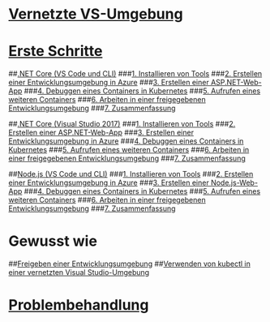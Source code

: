 # [Vernetzte VS-Umgebung](visual-studio-connected-environment.md)

# [Erste Schritte](get-started.md)
##[.NET Core (VS Code und CLI)](get-started-netcore-01.md)
###[1. Installieren von Tools](get-started-netcore-01.md)
###[2. Erstellen einer Entwicklungsumgebung in Azure](get-started-netcore-02.md)
###[3. Erstellen einer ASP.NET-Web-App](get-started-netcore-03.md)
###[4. Debuggen eines Containers in Kubernetes](get-started-netcore-04.md)
###[5. Aufrufen eines weiteren Containers](get-started-netcore-05.md)
###[6. Arbeiten in einer freigegebenen Entwicklungsumgebung](get-started-netcore-06.md)
###[7. Zusammenfassung](get-started-netcore-07.md)

##[.NET Core (Visual Studio 2017)](get-started-netcore-visualstudio-01.md)
###[1. Installieren von Tools](get-started-netcore-visualstudio-01.md)
###[2. Erstellen einer ASP.NET-Web-App](get-started-netcore-visualstudio-02.md)
###[3. Erstellen einer Entwicklungsumgebung in Azure](get-started-netcore-visualstudio-03.md)
###[4. Debuggen eines Containers in Kubernetes](get-started-netcore-visualstudio-04.md)
###[5. Aufrufen eines weiteren Containers](get-started-netcore-visualstudio-05.md)
###[6. Arbeiten in einer freigegebenen Entwicklungsumgebung](get-started-netcore-visualstudio-06.md)
###[7. Zusammenfassung](get-started-netcore-visualstudio-07.md)

##[Node.js (VS Code und CLI)](get-started-nodejs-01.md)
###[1. Installieren von Tools](get-started-nodejs-01.md)
###[2. Erstellen einer Entwicklungsumgebung in Azure](get-started-nodejs-02.md)
###[3. Erstellen einer Node.js-Web-App](get-started-nodejs-03.md)
###[4. Debuggen eines Containers in Kubernetes](get-started-nodejs-04.md)
###[5. Aufrufen eines weiteren Containers](get-started-nodejs-05.md)
###[6. Arbeiten in einer freigegebenen Entwicklungsumgebung](get-started-nodejs-06.md)
###[7. Zusammenfassung](get-started-nodejs-07.md)

# Gewusst wie
##[Freigeben einer Entwicklungsumgebung](how-to/share-dev-environment.md)
##[Verwenden von kubectl in einer vernetzten Visual Studio-Umgebung](how-to/use-kubectl-with-vsce.md)

# [Problembehandlung](troubleshooting.md)

